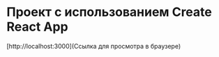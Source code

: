 # Проект с использованием  Create React App




[http://localhost:3000](Ссылка для просмотра в браузере) 

